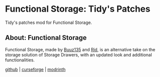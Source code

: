 # Functional Storage: Tidy's Patches
Tidy's patches mod for Functional Storage.

## About: Functional Storage

Functional Storage, made by [Buuz135](https://github.com/Buuz135) and [Rid](https://github.com/Ridanisaurus), is an alternative take on the storage solution of Storage Drawers, with an updated look and additional functionalities.

[github](https://github.com/Buuz135/FunctionalStorage)
| [curseforge](https://www.curseforge.com/minecraft/mc-mods/functional-storage)
| [modrinth](https://modrinth.com/mod/functional-storage)
